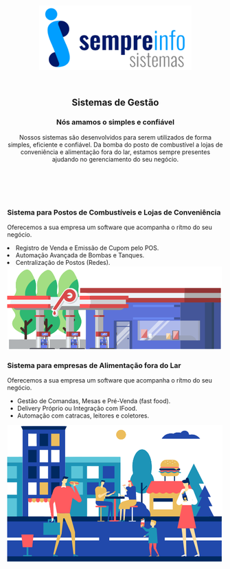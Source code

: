 <p align="center">
  <a href="https://github.com/sempreinfo/sempreinfo/blob/main/logotipo.png">
    <img alt="Sempreinfo" height="150" src="https://github.com/sempreinfo/sempreinfo/blob/main/logotipo.png">
  </a>  
</p><br>

<div align="center">
  <div>
    <div>
      <h2>Sistemas de Gestão</h2>
      <h3>Nós amamos o simples e confiável</h3>
      <p>Nossos sistemas são desenvolvidos para serem utilizados de forma simples, eficiente e confiável. Da bomba do posto de combustível a lojas de conveniência e alimentação fora do lar, estamos sempre presentes ajudando no gerenciamento do seu negócio.</p>
    </div>
  </div>
</div>
<br></br>
<br></br>


<div>
  <div>
    <div>
      <h3>Sistema para Postos de Combustíveis e Lojas de Conveniência</h3>
      <p">Oferecemos a sua empresa um software que acompanha o rítmo do seu negócio.</p>
      <ul">
        <li>Registro de Venda e Emissão de Cupom pelo POS.</li>
        <li>Automação Avançada de Bombas e Tanques.</li>
        <li>Centralização de Postos (Redes).</li>
      </ul>
    </div>
  </div>
  <div>
    <div>
      <img src="gas-station.png" alt="imagem-posto">
    </div>
  </div>
</div>

<div>
  <div>
    <div>
      <div>
        <h3>Sistema para empresas de Alimentação fora do Lar</h3>
        <p>Oferecemos a sua empresa um software que acompanha o rítmo do seu negócio.</p>
        <ul>
          <li>Gestão de Comandas, Mesas e Pré-Venda (fast food).</li>
          <li>Delivery Próprio ou Integração com IFood.</li>
          <li>Automação com catracas, leitores e coletores.</li>
        </ul>
      </div>
    </div>
    <div>
      <div>
        <img src="food-software.png">
      </div>
    </div>
  </div>
</div>
